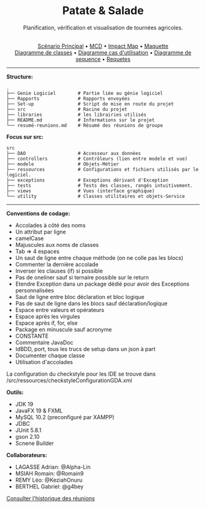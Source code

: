 <div align='center'>
  <h1>Patate & Salade</h1>
  <p>Planification, vérification et visualisation de tournées agricoles.</p>
</div>
<br>

<div align='center'>
  <a href="https://github.com/phoboswolf/Gestionnaire-Distribution-Agricoles/blob/main/Genie%20Logiciel/Scnenario.md">Scénario Principal</a>
  • <a href="https://github.com/phoboswolf/Gestionnaire-Distribution-Agricoles/blob/main/Genie%20Logiciel/MCD/MCD.mcd">MCD</a>
  • <a href="https://github.com/phoboswolf/Gestionnaire-Distribution-Agricoles/blob/main/Genie%20Logiciel/impact_maping.png">Impact Map</a>
  • <a href="https://github.com/phoboswolf/Gestionnaire-Distribution-Agricoles/blob/main/Genie%20Logiciel/Maquette/Maquette_sp-1.pdf">Maquette</a><br>
  <a href="https://github.com/phoboswolf/Gestionnaire-Distribution-Agricoles/blob/main/Genie%20Logiciel/Diagramme%20de%20classes/diagramme%20de%20classes.svg">Diagramme de classes</a>
  • <a href="https://github.com/phoboswolf/Gestionnaire-Distribution-Agricoles/tree/main/Genie%20Logiciel/Diagramme%20cas%20d'utilisation">Diagramme cas d'utilisation</a>
  • <a href="https://github.com/phoboswolf/Gestionnaire-Distribution-Agricoles/tree/main/Genie%20Logiciel/Diagramme%20de%20sequence">Diagramme de sequence</a>
   • <a href="https://github.com/phoboswolf/Gestionnaire-Distribution-Agricoles/blob/main/Genie%20Logiciel/Requetes.pdf">Requetes</a>
</div>

---
**Structure:**

    .
    ├── Genie Logiciel        # Partie liée au génie logiciel
    ├── Rapports              # Rapports envoyées
    ├── Set-up                # Script de mise en route du projet
    ├── src                   # Racine du projet           
    ├── libraries             # les librairies utilisés      
    ├── README.md             # Informations sur le projet
    └── resumé-reunions.md    # Résumé des réunions de groupe
    

**Focus sur src:**

    src
    ├── DAO                   # Accesseur aux données
    ├── controllers           # Contrôleurs (lien entre modele et vue)
    ├── modele                # Objets-Métier
    ├── ressources            # Configurations et fichiers utilisés par le logiciel.
    ├── exceptions            # Exceptions dérivant d'Exception
    ├── tests                 # Tests des classes, rangés intuitivement.
    ├── views                 # Vues (interface graphique)
    └── utility               # Classes utilitaires et objets-Service

---

**Conventions de codage:**
- Accolades à côté des noms
- Un attribut par ligne
- camelCase
- Majuscules aux noms de classes
- Tab => 4 espaces
- Un saut de ligne entre chaque méthode (on ne colle pas les blocs)
- Commenter la dernière accolade
- Inverser les clauses (if) si possible
- Pas de oneliner sauf si ternaire possible sur le return
- Etendre Exception dans un package dédié pour avoir des Exceptions personnalisées
- Saut de ligne entre bloc déclaration et bloc logique
- Pas de saut de ligne dans les blocs sauf déclaration/logique
- Espace entre valeurs et opérateurs
- Espace après les virgules
- Espace après if, for, else
- Package en minuscule sauf acronyme
- CONSTANTE
- Commentaire JavaDoc
- IdBDD, port, tous les trucs de setup dans un json à part
- Documenter chaque classe
- Utilisation d'accolades 

La configuration du checkstyle pour les IDE se trouve dans /src/ressources/checkstyleConfigurationGDA.xml


**Outils:**
- JDK 19
- JavaFX 19 & FXML
- MySQL 10.2 (preconfiguré par XAMPP)
- JDBC 
- JUnit 5.8.1
- gson 2.10
- Scnene Builder

**Collaborateurs:**
+ LAGASSE Adrian: @Alpha-Lin
+ MSIAH Romain: @Romain9
+ REMY Léo: @KeziahOnuru
+ BERTHEL Gabriel: @g4bey

[Consulter l'historique des réunions](https://github.com/phoboswolf/Gestionnaire-Distribution-Agricoles/blob/main/resum%C3%A9-reunions.md)

